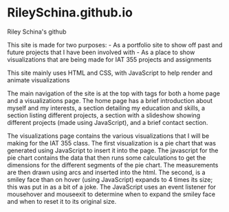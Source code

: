 # RileySchina.github.io
Riley Schina's github

This site is made for two purposes:
    - As a portfolio site to show off past and future projects that I have been involved with
    - As a place to show visualizations that are being made for IAT 355 projects and assignments

This site mainly uses HTML and CSS, with JavaScript to help render and animate visualizations

The main navigation of the site is at the top with tags for both a home page and a visualizations page. The home page has a brief introduction about myself and my interests, a section detailing my education and skills, a section listing different projects, a section with a slideshow showing different projects (made using JavaScript), and a brief contact section.

The visualizations page contains the various visualizations that I will be making for the IAT 355 class. The first visualization is a pie chart that was generated using JavaScript to insert it into the page. The javascript for the pie chart contains the data that then runs some calculations to get the dimensions for the different segments of the pie chart. The measurements are then drawn using arcs and inserted into the html. The second, is a smiley face than on hover (using JavaScript) expands to 4 times its size; this was put in as a bit of a joke. The JavaScript uses an event listener for mousehover and mouseexit to determine when to expand the smiley face and when to reset it to its original size.
